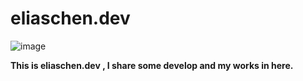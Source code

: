# eliaschen.dev

![image](https://user-images.githubusercontent.com/76611085/193322902-540e9833-502e-480b-b1ec-31dd4839a813.png)

**This is eliaschen.dev , I share some develop and my works in here.**

